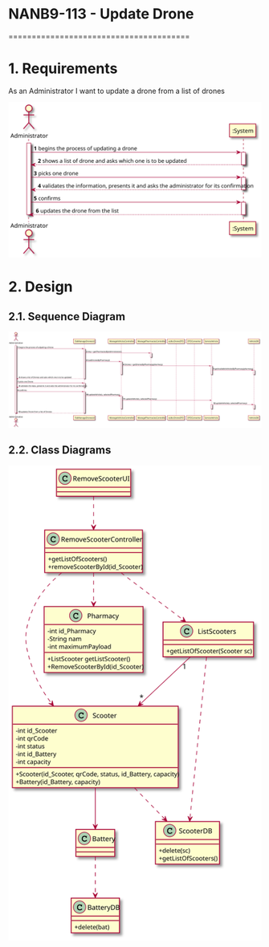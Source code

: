 # NANB9-113 - Update Drone
 =======================================

# 1. Requirements

As an Administrator I want to update a drone from a list of drones

![NANB9_160_SSD_Update_Drone.svg](NANB9_160_SSD_Update_Drone.svg)

# 2. Design

## 2.1. Sequence Diagram

![NANB9_160_SD_Update_Drone.svg](NANB9_160_SD_Update_Drone.svg)

## 2.2. Class Diagrams

![NANB9_160_CD_Update_Drone.svg](NANB9_160_CD_Update_Drone.svg)
